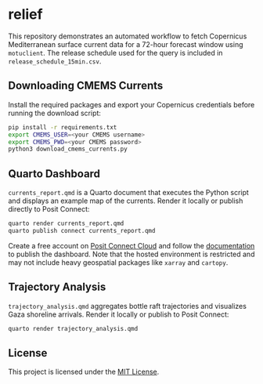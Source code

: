 # relief

This repository demonstrates an automated workflow to fetch Copernicus
Mediterranean surface current data for a 72-hour forecast window using
`motuclient`. The release schedule used for the query is included in
`release_schedule_15min.csv`.

## Downloading CMEMS Currents

Install the required packages and export your Copernicus credentials before
running the download script:

```bash
pip install -r requirements.txt
export CMEMS_USER=<your CMEMS username>
export CMEMS_PWD=<your CMEMS password>
python3 download_cmems_currents.py
```

## Quarto Dashboard

`currents_report.qmd` is a Quarto document that executes the Python
script and displays an example map of the currents. Render it locally or
publish directly to Posit Connect:

```bash
quarto render currents_report.qmd
quarto publish connect currents_report.qmd
```

Create a free account on [Posit Connect Cloud](https://connect.posit.cloud)
and follow the [documentation](https://docs.posit.co/connect-cloud/) to
publish the dashboard. Note that the hosted environment is restricted and
may not include heavy geospatial packages like `xarray` and `cartopy`.

## Trajectory Analysis

`trajectory_analysis.qmd` aggregates bottle raft trajectories and
visualizes Gaza shoreline arrivals. Render it locally or publish to Posit
Connect:

```bash
quarto render trajectory_analysis.qmd
```

## License

This project is licensed under the [MIT License](LICENSE).
